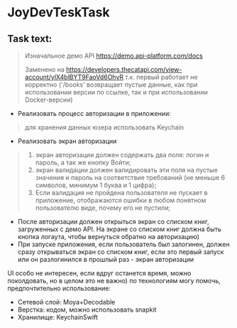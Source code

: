 # JoyDevTeskTask

## Task text:
> Изначальное демо API https://demo.api-platform.com/docs
> 
> Заменено на https://developers.thecatapi.com/view-account/ylX4blBYT9FaoVd6OhvR т.к. первый работает не корректно ('/books' возвращает пустые данные, как при использовании версии по ссылке, так и при использовании Docker-версии)

- Реализовать процесс авторизации в приложении:
> для хранения данных юзера использовать Keychain
- Реализовать экран авторизации
 > 1) экран авторизации должен содержать два поля: логин и пароль, а так же кнопку Войти;
 > 2) экран валидации должен валидировать эти поля на пустые значения и пароль на соответствие требований (не меньше 6 символов, минимум 1 буква и 1 цифра);
  > 3) Если валидация не пройдена пользователя не пускает в приложение, отображаются ошибки в любом понятном пользователю виде, почему его не пустили;
- После авторизации должен открыться экран со списком книг, загруженных с демо API. На экране со списком книг должна быть кнопка логаута, чтобы вернуться обратно на авторизацию)
- При запуске приложения, если пользователь был залогинен, должен сразу открываться экран со списком книг, если это первый запуск или он разлогинился в прошлый раз - экран авторизации

UI особо не интересен, если вдруг останется время, можно поколдовать, но в целом это не важно) 
по технологиям могу помочь, предпочтительно использование:
- Сетевой слой: Moya+Decodable 
- Верстка: кодом, можно использовать snapkit
- Хранилище: KeychainSwift
